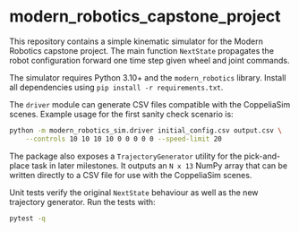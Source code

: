 # modern_robotics_capstone_project

This repository contains a simple kinematic simulator for the Modern Robotics
capstone project.  The main function `NextState` propagates the robot
configuration forward one time step given wheel and joint commands.

The simulator requires Python 3.10+ and the `modern_robotics` library. Install
all dependencies using `pip install -r requirements.txt`.

The `driver` module can generate CSV files compatible with the CoppeliaSim
scenes.  Example usage for the first sanity check scenario is:

```bash
python -m modern_robotics_sim.driver initial_config.csv output.csv \
    --controls 10 10 10 10 0 0 0 0 0 --speed-limit 20
```

The package also exposes a `TrajectoryGenerator` utility for the
pick-and-place task in later milestones. It outputs an `N x 13` NumPy
array that can be written directly to a CSV file for use with the
CoppeliaSim scenes.

Unit tests verify the original `NextState` behaviour as well as the
new trajectory generator. Run the tests with:

```bash
pytest -q
```
